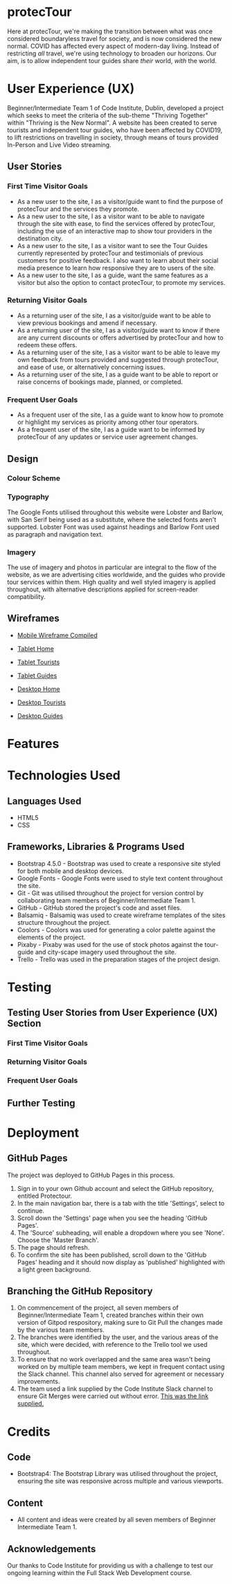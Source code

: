 # protecTour

Here at protecTour, we're making the transition between what was once considered boundaryless travel for society, and is now considered the new normal. COVID has
affected every aspect of modern-day living. Instead of restricting _all_ travel, we're using technology to broaden our horizons. Our aim, is to allow independent
tour guides share _their_ world, _with_ the world.

# User Experience (UX)

Beginner/Intermediate Team 1 of Code Institute, Dublin, developed a project which seeks to meet the criteria of the sub-theme "Thriving Together" within "Thriving is the New Normal".
A website has been created to serve tourists and independent tour guides, who have been affected by COVID19, to lift restrictions on travelling in society, through
means of tours provided In-Person and Live Video streaming.

## User Stories

### First Time Visitor Goals

* As a new user to the site, I as a visitor/guide want to find the purpose of protecTour and the services they promote.
* As a new user to the site, I as a visitor want to be able to navigate through the site with ease, to find the services offered by protecTour, including the use of an interactive map
  to show tour providers in the destination city.  
* As a new user to the site, I as a visitor want to see the Tour Guides currently represented by protecTour and testimonials of previous customers for positive feedback. I also
  want to learn about their social media presence to learn how responsive they are to users of the site.
* As a new user to the site, I as a guide, want the same features as a visitor but also the option to contact protecTour, to promote my services.

### Returning Visitor Goals

* As a returning user of the site, I as a visitor/guide want to be able to view previous bookings and amend if necessary.
* As a returning user of the site, I as a visitor/guide want to know if there are any current discounts or offers advertised by protecTour and how to redeem these offers.
* As a returning user of the site, I as a visitor want to be able to leave my own feedback from tours provided and suggested through protecTour, and ease of use, or alternatively
concerning issues.
* As a returning user of the site, I as a guide want to be able to report or raise concerns of bookings made, planned, or completed.

### Frequent User Goals

* As a frequent user of the site, I as a guide want to know how to promote or highlight my services as priority among other tour operators.
* As a frequent user of the site, I as a guide want to be informed by protecTour of any updates or service user agreement changes.

## Design

### Colour Scheme

### Typography

The Google Fonts utilised throughout this website were Lobster and Barlow, with San Serif being used as a substitute, where the selected fonts aren't supported.
Lobster Font was used against headings and Barlow Font used as paragraph and navigation text.

### Imagery

The use of imagery and photos in particular are integral to the flow of the website, as we are advertising cities worldwide, and the guides who provide tour services
within them. High quality and well styled imagery is applied throughout, with alternative descriptions applied for screen-reader compatibility.

## Wireframes

* [Mobile Wireframe Compiled](/workspace/Protectour/mobile-wireframe.jpg)

* [Tablet Home](/workspace/wf-tablet-home.jpg)
* [Tablet Tourists](/workspace/wf-tablet-tourists.jpg)
* [Tablet Guides](/workspace/wf-tablet-guides.jpg)

* [Desktop Home](/workspace/Protectour/desktop-home.jpg) 
* [Desktop Tourists](/workspace/Protectour/desktop-home.jpg)
* [Desktop Guides](/workspace/Protectour/desktop-home.jpg)

# Features

# Technologies Used
## Languages Used

* HTML5
* CSS

## Frameworks, Libraries & Programs Used

* Bootstrap 4.5.0 - Bootstrap was used to create a responsive site styled for both mobile and desktop devices.
* Google Fonts - Google Fonts were used to style text content throughout the site.
* Git - Git was utilised throughout the project for version control by collaborating team members of Beginner/Intermediate Team 1.
* GitHub - GitHub stored the project's code and asset files.
* Balsamiq - Balsamiq was used to create wireframe templates of the sites structure throughout the project.
* Coolors - Coolors was used for generating a color palette against the elements of the project.
* Pixaby - Pixaby was used for the use of stock photos against the tour-guide and city-scape imagery used throughout the site.
* Trello - Trello was used in the preparation stages of the project design.

# Testing

## Testing User Stories from User Experience (UX) Section

### First Time Visitor Goals
### Returning Visitor Goals
### Frequent User Goals

## Further Testing

# Deployment

## GitHub Pages

The project was deployed to GitHub Pages in this process.

1. Sign in to your own Github account and select the GitHub repository, entitled Protectour.
2. In the main navigation bar, there is a tab with the title 'Settings', select to continue.
3. Scroll down the 'Settings' page when you see the heading 'GitHub Pages'.
4. The 'Source' subheading, will enable a dropdown where you see 'None'. Choose the 'Master Branch'.
5. The page should refresh.
6. To confirm the site has been published, scroll down to the 'GitHub Pages' heading and it should now display as 'published' highlighted with a light green background.

## Branching the GitHub Repository

1. On commencement of the project, all seven members of Beginner/Intermediate Team 1, created branches within their own version of Gitpod respository, making
sure to Git Pull the changes made by the various team members.
2. The branches were identified by the user, and the various areas of the site, which were decided, with reference to the Trello tool we used throughout.
3. To ensure that no work overlapped and the same area wasn't being worked on by multiple team members, we kept in frequent
contact using the Slack channel. This channel also served for agreement or necessary improvements.
4. The team used a link supplied by the Code Institute Slack channel to ensure Git Merges were carried out without error. [This was the link supplied.](https://buildingsoftwareproducts.com/using-git-in-a-team/)

# Credits

## Code

* Bootstrap4: The Bootstrap Library was utilised throughout the project, ensuring the site was responsive across multiple and various viewports.

## Content

* All content and ideas were created by all seven members of Beginner Intermediate Team 1.

## Acknowledgements

Our thanks to Code Institute for providing us with a challenge to test our ongoing learning within the 
Full Stack Web Development course.